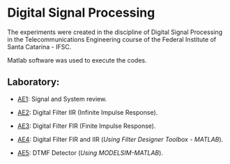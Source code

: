 # Digital Signal Processing

The experiments were created in the discipline of Digital Signal Processing in the Telecommunications Engineering course of the Federal Institute of Santa Catarina - IFSC.

Matlab software was used to execute the codes.

## Laboratory:

* [AE1](https://github.com/leticiacoelho/PSD/tree/master/AE1): Signal and System review.

* [AE2](https://github.com/leticiacoelho/PSD/tree/master/AE2): Digital Filter IIR (Infinite Impulse Response).

* [AE3](https://github.com/leticiacoelho/PSD/tree/master/AE3): Digital Filter FIR (Finite Impulse Response).

* [AE4](https://github.com/leticiacoelho/PSD/tree/master/AE4): Digital Filter FIR and IIR (*Using Filter Designer Toolbox - MATLAB*).

* [AE5](https://github.com/leticiacoelho/PSD/tree/master/AE5):  DTMF Detector (*Using MODELSIM-MATLAB*).
